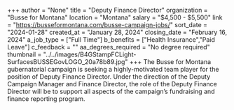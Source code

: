 +++
author = "None"
title = "Deputy Finance Director"
organization = "Busse for Montana"
location = "Montana"
salary = "$4,500 - $5,500"
link = "https://busseformontana.com/busse-campaign-jobs/"
sort_date = "2024-01-28"
created_at = "January 28, 2024"
closing_date = "February 16, 2024"
a_job_type = ["Full Time"]
b_benefits = ["Health Insurance","Paid Leave"]
c_feedback = ""
aa_degrees_required = "No degree required"
thumbnail = "../../images/B4GStampFCLight-SurfacesBUSSEGovLOGO_20a78b89.jpg"
+++
The Busse for Montana gubernatorial campaign is seeking a highly-motivated team player for the position of Deputy Finance Director. Under the direction of the Deputy Campaign Manager and Finance Director, the role of the Deputy Finance Director will be to support all aspects of the campaign’s fundraising and finance reporting program. 